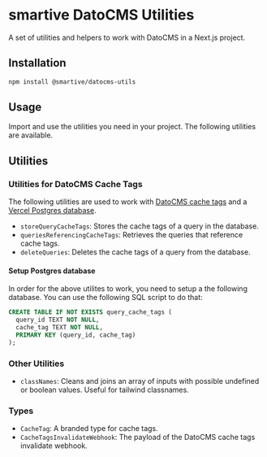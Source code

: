# smartive DatoCMS Utilities

A set of utilities and helpers to work with DatoCMS in a Next.js project.

## Installation

```bash
npm install @smartive/datocms-utils
```

## Usage

Import and use the utilities you need in your project. The following utilities are available.

## Utilities

### Utilities for DatoCMS Cache Tags

The following utilities are used to work with [DatoCMS cache tags](https://www.datocms.com/docs/content-delivery-api/cache-tags) and a [Vercel Postgres database](https://vercel.com/docs/storage/vercel-postgres).

- `storeQueryCacheTags`: Stores the cache tags of a query in the database.
- `queriesReferencingCacheTags`: Retrieves the queries that reference cache tags.
- `deleteQueries`: Deletes the cache tags of a query from the database.

#### Setup Postgres database

In order for the above utilites to work, you need to setup a the following database. You can use the following SQL script to do that:

```sql
CREATE TABLE IF NOT EXISTS query_cache_tags (
  query_id TEXT NOT NULL,
  cache_tag TEXT NOT NULL,
  PRIMARY KEY (query_id, cache_tag)
);
```

### Other Utilities

- `classNames`: Cleans and joins an array of inputs with possible undefined or boolean values. Useful for tailwind classnames.

### Types

- `CacheTag`: A branded type for cache tags.
- `CacheTagsInvalidateWebhook`: The payload of the DatoCMS cache tags invalidate webhook.
